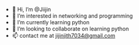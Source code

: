 - 👋 Hi, I’m @Jiijin
- 👀 I’m interested in networking and programming
- 🌱 I’m currently learning python
- 💞️ I’m looking to collaborate on learning python
- 📫 contact me at jijinjith7034@gmail.com

<!---
Jiijin/Jiijin is a ✨ special ✨ repository because its `README.md` (this file) appears on your GitHub profile.
You can click the Preview link to take a look at your changes.
--->
